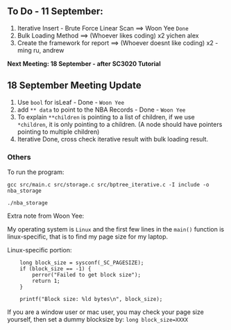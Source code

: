 ## To Do - 11 September:
1. Iterative Insert - Brute Force Linear Scan ==> Woon Yee `Done`
2. Bulk Loading Method ==> (Whoever likes coding) x2 yichen alex
3. Create the framework for report ==> (Whoever doesnt like coding) x2 - ming ru, andrew

**Next Meeting: 18 September - after SC3020 Tutorial**

## 18 September Meeting Update  
1. Use `bool` for isLeaf - Done - `Woon Yee`
2. add `** data` to point to the NBA Records - Done - `Woon Yee`
3. To explain `**children` is pointing to a list of children, if we use `*children`, it is only pointing to a children. (A node should have pointers pointing to multiple children)
4. Iterative Done, cross check iterative result with bulk loading result.


### Others
To run the program:
```
gcc src/main.c src/storage.c src/bptree_iterative.c -I include -o nba_storage

./nba_storage
```

Extra note from Woon Yee:   
   
My operating system is `Linux` and the first few lines in the `main()` function is linux-specific, that is to find my page size for my laptop.

Linux-specific portion:
```
    long block_size = sysconf(_SC_PAGESIZE); 
    if (block_size == -1) {
        perror("Failed to get block size");
        return 1;
    }
    
    printf("Block size: %ld bytes\n", block_size);
```

If you are a window user or mac user, you may check your page size yourself, then set a dummy blocksize by:
`long block_size=XXXX`
